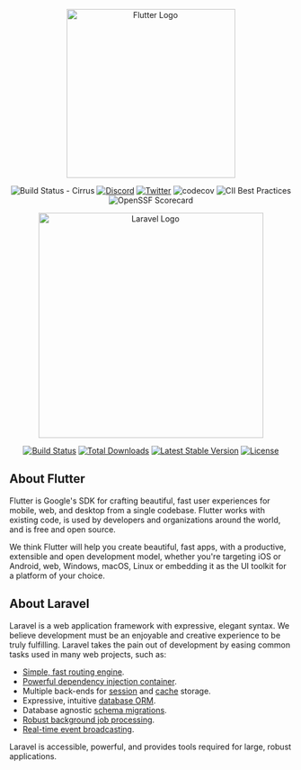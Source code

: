 <p align="center"><a href="https://flutter.dev/" target="_blank"><img src="https://storage.googleapis.com/cms-storage-bucket/c823e53b3a1a7b0d36a9.png" width="300" alt="Flutter Logo"></a></p>

<p align="center">
  <img src="https://img.shields.io/badge/Build%20Status-Cirrus-brightgreen" alt="Build Status - Cirrus">
  <a href="https://discord.gg/flutter"><img src="https://img.shields.io/badge/Discord-join-blueviolet" alt="Discord"></a>
  <a href="https://twitter.com/flutterdev"><img src="https://img.shields.io/twitter/follow/flutterdev?style=social" alt="Twitter"></a>
  <img src="https://codecov.io/gh/flutter/flutter/branch/master/graph/badge.svg?token=11yDrJU2M2" alt="codecov">
  <img src="https://bestpractices.coreinfrastructure.org/projects/5631/badge" alt="CII Best Practices">
  <img src="https://api.securityscorecards.dev/projects/github.com/flutter/flutter/badge" alt="OpenSSF Scorecard">
</p>

<p align="center"><a href="https://laravel.com" target="_blank"><img src="https://raw.githubusercontent.com/laravel/art/master/logo-lockup/5%20SVG/2%20CMYK/1%20Full%20Color/laravel-logolockup-cmyk-red.svg" width="400" alt="Laravel Logo"></a></p>

<p align="center">
<a href="https://github.com/laravel/framework/actions"><img src="https://github.com/laravel/framework/workflows/tests/badge.svg" alt="Build Status"></a>
<a href="https://packagist.org/packages/laravel/framework"><img src="https://img.shields.io/packagist/dt/laravel/framework" alt="Total Downloads"></a>
<a href="https://packagist.org/packages/laravel/framework"><img src="https://img.shields.io/packagist/v/laravel/framework" alt="Latest Stable Version"></a>
<a href="https://packagist.org/packages/laravel/framework"><img src="https://img.shields.io/packagist/l/laravel/framework" alt="License"></a>
</p>

## About Flutter

Flutter is Google's SDK for crafting beautiful, fast user experiences for
mobile, web, and desktop from a single codebase. Flutter works with existing
code, is used by developers and organizations around the world, and is free and
open source.

We think Flutter will help you create beautiful, fast apps, with a productive,
extensible and open development model, whether you're targeting iOS or Android,
web, Windows, macOS, Linux or embedding it as the UI toolkit for a platform of
your choice.

## About Laravel

Laravel is a web application framework with expressive, elegant syntax. We believe development must be an enjoyable and creative experience to be truly fulfilling. Laravel takes the pain out of development by easing common tasks used in many web projects, such as:

- [Simple, fast routing engine](https://laravel.com/docs/routing).
- [Powerful dependency injection container](https://laravel.com/docs/container).
- Multiple back-ends for [session](https://laravel.com/docs/session) and [cache](https://laravel.com/docs/cache) storage.
- Expressive, intuitive [database ORM](https://laravel.com/docs/eloquent).
- Database agnostic [schema migrations](https://laravel.com/docs/migrations).
- [Robust background job processing](https://laravel.com/docs/queues).
- [Real-time event broadcasting](https://laravel.com/docs/broadcasting).

Laravel is accessible, powerful, and provides tools required for large, robust applications.
